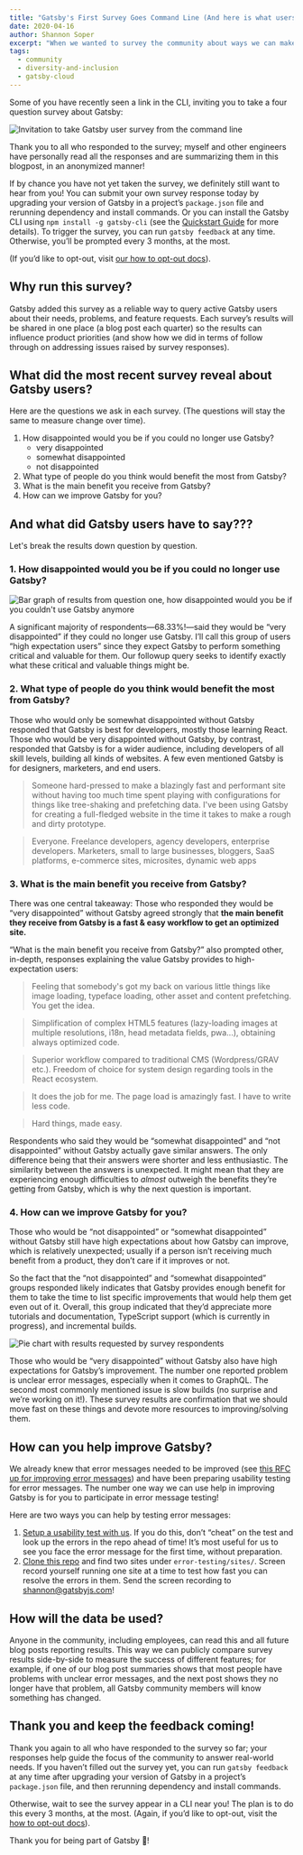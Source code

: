 ```yaml
---
title: "Gatsby's First Survey Goes Command Line (And here is what users have to say so far)"
date: 2020-04-16
author: Shannon Soper
excerpt: "When we wanted to survey the community about ways we can make Gatsby better, the command line just felt like the right place to ask. Here's what you told us. (And if you didn't get a chance to respond, we'd still love to hear from you)."
tags:
  - community
  - diversity-and-inclusion
  - gatsby-cloud
---
```


Some of you have recently seen a link in the CLI, inviting you to take a four question survey about Gatsby:

![Invitation to take Gatsby user survey from the command line](./survey-screenshot.png)

Thank you to all who responded to the survey; myself and other engineers have personally read all the responses and are summarizing them in this blogpost, in an anonymized manner!

If by chance you have not yet taken the survey, we definitely still want to hear from you! You can submit your own survey response today by upgrading your version of Gatsby in a project’s `package.json` file and rerunning dependency and install commands. Or you can install the Gatsby CLI using `npm install -g gatsby-cli` (see the [Quickstart Guide](/docs/quick-start/) for more details). To trigger the survey, you can run `gatsby feedback` at any time. Otherwise, you’ll be prompted every 3 months, at the most.

(If you’d like to opt-out, visit [our how to opt-out docs](/docs/CLI-feedback/#how-to-opt-out)).

## Why run this survey?

Gatsby added this survey as a reliable way to query active Gatsby users about their needs, problems, and feature requests. Each survey’s results will be shared in one place (a blog post each quarter) so the results can influence product priorities (and show how we did in terms of follow through on addressing issues raised by survey responses).

## What did the most recent survey reveal about Gatsby users?

Here are the questions we ask in each survey. (The questions will stay the same to measure change over time).

1.  How disappointed would you be if you could no longer use Gatsby?
    - very disappointed
    - somewhat disappointed
    - not disappointed
2.  What type of people do you think would benefit the most from Gatsby?
3.  What is the main benefit you receive from Gatsby?
4.  How can we improve Gatsby for you?

## And what did Gatsby users have to say???

Let's break the results down question by question.

### 1. How disappointed would you be if you could no longer use Gatsby?

![Bar graph of results from question one, how disappointed would you be if you couldn't use Gatsby anymore](./question_one.png "Bar graph question one results")

A significant majority of respondents—68.33%!—said they would be “very disappointed” if they could no longer use Gatsby. I’ll call this group of users “high expectation users” since they expect Gatsby to perform something critical and valuable for them. Our followup query seeks to identify exactly what these critical and valuable things might be.

### 2. What type of people do you think would benefit the most from Gatsby?

Those who would only be somewhat disappointed without Gatsby responded that Gatsby is best for developers, mostly those learning React. Those who would be very disappointed without Gatsby, by contrast, responded that Gatsby is for a wider audience, including developers of all skill levels, building all kinds of websites. A few even mentioned Gatsby is for designers, marketers, and end users.

> Someone hard-pressed to make a blazingly fast and performant site without having too much time spent playing with configurations for things like tree-shaking and prefetching data. I've been using Gatsby for creating a full-fledged website in the time it takes to make a rough and dirty prototype.

> Everyone. Freelance developers, agency developers, enterprise developers. Marketers, small to large businesses, bloggers, SaaS platforms, e-commerce sites, microsites, dynamic web apps

### 3. What is the main benefit you receive from Gatsby?

There was one central takeaway: Those who responded they would be “very disappointed” without Gatsby agreed strongly that **the main benefit they receive from Gatsby is a fast & easy workflow to get an optimized site.**

“What is the main benefit you receive from Gatsby?” also prompted other, in-depth, responses explaining the value Gatsby provides to high-expectation users:

> Feeling that somebody's got my back on various little things like image loading, typeface loading, other asset and content prefetching. You get the idea.

> Simplification of complex HTML5 features (lazy-loading images at multiple resolutions, i18n, head metadata fields, pwa...), obtaining always optimized code.

> Superior workflow compared to traditional CMS (Wordpress/GRAV etc.). Freedom of choice for system design regarding tools in the React ecosystem.

> It does the job for me. The page load is amazingly fast. I have to write less code.

> Hard things, made easy.

Respondents who said they would be “somewhat disappointed” and “not disappointed” without Gatsby actually gave similar answers. The only difference being that their answers were shorter and less enthusiastic. The similarity between the answers is unexpected. It might mean that they are experiencing enough difficulties to _almost_ outweigh the benefits they’re getting from Gatsby, which is why the next question is important.

### 4. How can we improve Gatsby for you?

Those who would be “not disappointed” or “somewhat disappointed” without Gatsby still have high expectations about how Gatsby can improve, which is relatively unexpected; usually if a person isn’t receiving much benefit from a product, they don’t care if it improves or not.

So the fact that the “not disappointed” and “somewhat disappointed” groups responded likely indicates that Gatsby provides enough benefit for them to take the time to list specific improvements that would help them get even out of it. Overall, this group indicated that they’d appreciate more tutorials and documentation, TypeScript support (which is currently in progress), and incremental builds.

![Pie chart with results requested by survey respondents](./improve_results.png "Chart showing responses to how Gatsby can improve survey question")

Those who would be “very disappointed” without Gatsby also have high expectations for Gatsby’s improvement. The number one reported problem is unclear error messages, especially when it comes to GraphQL. The second most commonly mentioned issue is slow builds (no surprise and we’re working on it!). These survey results are confirmation that we should move fast on these things and devote more resources to improving/solving them.

## How can you help improve Gatsby?

We already knew that error messages needed to be improved (see [this RFC up for improving error messages](https://github.com/gatsbyjs/rfcs/pull/37)) and have been preparing usability testing for error messages. The number one way we can use help in improving Gatsby is for you to participate in error message testing!

Here are two ways you can help by testing error messages:

1. [Setup a usability test with us](https://calendly.com/shannon-soper/gatsby-usability). If you do this, don’t “cheat” on the test and look up the errors in the repo ahead of time! It’s most useful for us to see you face the error message for the first time, without preparation.
2. [Clone this repo](https://github.com/gatsbyjs/error-testing) and find two sites under `error-testing/sites/`. Screen record yourself running one site at a time to test how fast you can resolve the errors in them. Send the screen recording to shannon@gatsbyjs.com!

## How will the data be used?

Anyone in the community, including employees, can read this and all future blog posts reporting results. This way we can publicly compare survey results side-by-side to measure the success of different features; for example, if one of our blog post summaries shows that most people have problems with unclear error messages, and the next post shows they no longer have that problem, all Gatsby community members will know something has changed.

## Thank you and keep the feedback coming!

Thank you again to all who have responded to the survey so far; your responses help guide the focus of the community to answer real-world needs. If you haven’t filled out the survey yet, you can run `gatsby feedback` at any time after upgrading your version of Gatsby in a project’s `package.json` file, and then rerunning dependency and install commands.

Otherwise, wait to see the survey appear in a CLI near you! The plan is to do this every 3 months, at the most. (Again, if you’d like to opt-out, visit the [how to opt-out docs](/docs/CLI-feedback/#how-to-opt-out)).

Thank you for being part of Gatsby 💜!
